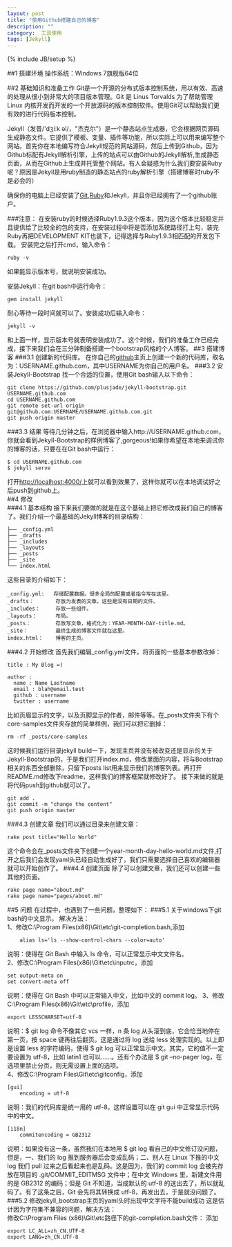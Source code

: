 ```yaml
---
layout: post
title: "使用Github搭建自己的博客"
description: ""
category:  工具使用
tags: [Jekyll]
---
```

{% include JB/setup %}


##1 搭建环境
操作系统：Windows 7旗舰版64位

##2 基础知识和准备工作
Git是一个开源的分布式版本控制系统，用以有效、高速的处理从很小到非常大的项目版本管理。Git 是 Linus Torvalds 为了帮助管理 Linux 内核开发而开发的一个开放源码的版本控制软件。使用Git可以帮助我们更有效的进行代码版本控制。

Jekyll（发音/'dʒiːk əl/，"杰克尔"）是一个静态站点生成器，它会根据网页源码生成静态文件。它提供了模板、变量、插件等功能，所以实际上可以用来编写整个网站。首先你在本地编写符合Jekyll规范的网站源码，然后上传到Github，因为Github标配有Jekyll解析引擎，上传的站点可以由Github的Jekyll解析,生成静态页面，从而在Github上生成并托管整个网站。有人会疑惑为什么我们要安装Ruby呢？原因是Jekyll是用ruby制造的静态站点的ruby解析引擎（搭建博客时ruby不是必会的）

确保你的电脑上已经安装了[Git](http://msysgit.github.io/ "msysGit"),[Ruby](http://rubyinstaller.org/downloads/ "Ruby Installer")和Jekyll，并且你已经拥有了一个github账户。   

###注意：
在安装ruby的时候选择Ruby1.9.3这个版本，因为这个版本比较稳定并且提供给了比较全的包的支持，在安装过程中将是否添加系统路径打上勾，装完Ruby再把DEVELOPMENT KIT也装下，记得选择与Ruby1.9.3相匹配的开发包下载。
安装完之后打开cmd，输入命令：

    ruby -v
如果能显示版本号，就说明安装成功。

安装Jekyll：在git bash中运行命令：

    gem install jekyll
耐心等待一段时间就可以了。安装成功后输入命令：

    jekyll -v
和上面一样，显示版本号就表明安装成功了。这个时候，我们的准备工作已经完成，接下来我们会在三分钟制备搭建一个bootstrap风格的个人博客。
##3 搭建博客
###3.1 创建新的代码库。 
在你自己的[github](https://github.com "Github")主页上创建一个新的代码库，取名为：USERNAME.github.com，其中USERNAME为你自己的用户名。
###3.2 安装Jekyll-Bootstrap
找一个合适的位置，使用Git bash输入以下命令：

    git clone https://github.com/plusjade/jekyll-bootstrap.git USERNAME.github.com
    cd USERNAME.github.com
    git remote set-url origin git@github.com:USERNAME/USERNAME.github.com.git
    git push origin master
###3.3 结果
等待几分钟之后，在浏览器中输入http://USERNAME.github.com，你就会看到Jekyll-Bootstrap的样例博客了,gorgeous!如果你希望在本地来调试你的博客的话，只要在在Git bash中运行：

    $ cd USERNAME.github.com 
    $ jekyll serve
打开[http://localhost:4000/](http://localhost:4000/)上就可以看到效果了，这样你就可以在本地调试好之后push到github上。  
##4 修改  
###4.1 基本结构
接下来我们要做的就是在这个基础上把它修改成我们自己的博客了。我们介绍一个最基础的Jekyll博客的目录结构：
    
    ├── _config.yml
    ├── _drafts
    ├── _includes
    ├── _layouts
    ├── _posts
    ├── _site
    └── index.html
这些目录的介绍如下：  

    _config.yml:   存储配置数据。很多全局的配置或者指令写在这里。  
    _drafts：	   存放为发表的文章。这些是没有日期的文件。  
    _includes：	   存放一些组件。  
    _layouts：	   布局。  
    _posts：	       存放写文章，格式化为：YEAR-MONTH-DAY-title.md。  
    _site：	       最终生成的博客文件就在这里。  
    index.html：	   博客的主页。  
  

###4.2 开始修改
首先我们编辑_config.yml文件，将页面的一些基本参数改掉：

    title : My Blog =)
    
    author :
      name : Name Lastname
      email : blah@email.test
      github : username
      twitter : username

比如页眉显示的文字，以及页脚显示的作者，邮件等等。在_posts文件夹下有个core-samples文件夹存放的简单样例，我们可以把它删掉：

    rm -rf _posts/core-samples
这时候我们运行目录jekyll build一下，发现主页并没有被改变还是显示的关于Jekyll-Bootstrap的，于是我们打开index.md，修改里面的内容，将与Bootstrap相关的东西全部删除，只留下posts list用来显示我们的博客列表。再打开README.md修改下readme，这样我们的博客框架就修改好了。
接下来做的就是将代码push到github就可以了。

    git add .
    git commit -m "change the content"
    git push origin master
###4.3 创建文章
我们可以通过目录来创建文章：

    rake post title="Hello World"
这个命令会在_posts文件夹下创建一个year-month-day-hello-world.md文件,打开之后我们会发现yaml头已经自动生成好了，我们只需要选择自己喜欢的编辑器就可以开始创作了。
###4.4 创建页面
除了可以创建文章，我们还可以创建一些其他的页面。

    rake page name="about.md"
    rake page name="pages/about.md"
##5 问题
在过程中，也遇到了一些问题，整理如下：
###5.1 关于windows下git bash的中文显示。
解决方法：  
1、修改C:\Program Files(x86)\Git\etc\git-completion.bash,添加  

    	alias ls='ls --show-control-chars --color=auto'  
说明：使得在 Git Bash 中输入 ls 命令，可以正常显示中文文件名。  
2、修改C:\Program Files(x86)\Git\etc\inputrc，添加

    set output-meta on
    set convert-meta off
说明：使得在 Git Bash 中可以正常输入中文，比如中文的 commit log。
3、修改C:\Program Files(x86)\Git\etc\profile，添加

    export LESSCHARSET=utf-8
说明：$ git log 命令不像其它 vcs 一样，n 条 log 从头滚到底，它会恰当地停在第一页，按 space 键再往后翻页。这是通过将 log 送给 less 处理实现的。以上即是设置 less 的字符编码，使得 $ git log 可以正常显示中文。其实，它的值不一定要设置为 utf-8，比如 latin1 也可以……。还有个办法是 $ git –no-pager log，在选项里禁止分页，则无需设置上面的选项。  
4、修改C:\Program Files\Git\etc\gitconfig，添加

    [gui]
    	encoding = utf-8
说明：我们的代码库是统一用的 utf-8，这样设置可以在 git gui 中正常显示代码中的中文。

    [i18n]
 	    commitencoding = GB2312
说明：如果没有这一条，虽然我们在本地用 $ git log 看自己的中文修订没问题，但是，一、我们的 log 推到服务器后会变成乱码；二、别人在 Linux 下推的中文 log 我们 pull 过来之后看起来也是乱码。这是因为，我们的 commit log 会被先存放在项目的 .git/COMMIT_EDITMSG 文件中；在中文 Windows 里，新建文件用的是 GB2312 的编码；但是 Git 不知道，当成默认的 utf-8 的送出去了，所以就乱码了。有了这条之后，Git 会先将其转换成 utf-8，再发出去，于是就没问题了。
###5.2 修改jekyll_bootstrap主页的yaml头时出现中文字符不能build成功
这是估计因为字符集不兼容的问题，解决方法：  
修改C:\Program Files (x86)\Git\etc路径下的git-completion.bash文件： 添加  

    export LC_ALL=zh_CN.UTF-8
    export LANG=zh_CN.UTF-8
